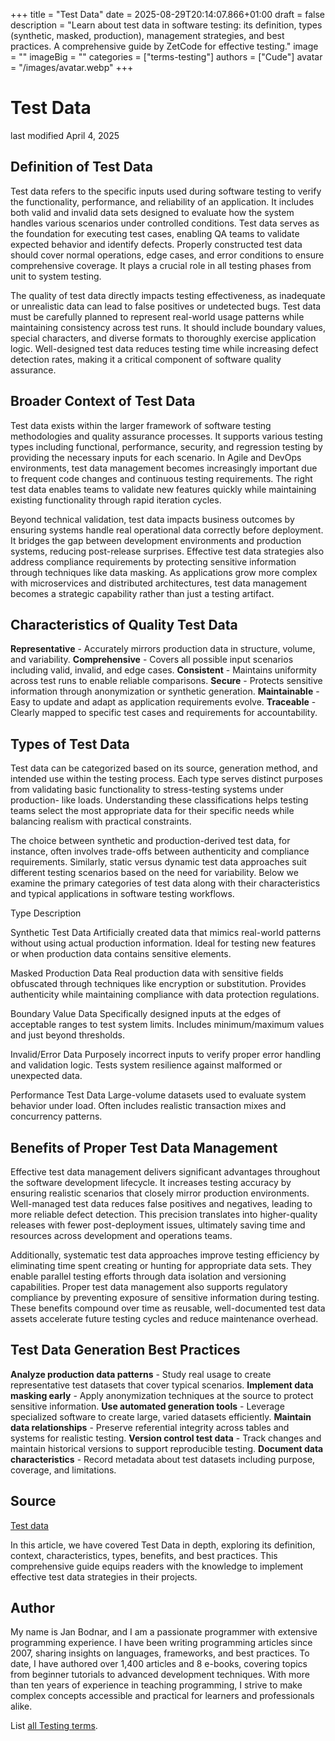 +++
title = "Test Data"
date = 2025-08-29T20:14:07.866+01:00
draft = false
description = "Learn about test data in software testing: its definition, types (synthetic, masked, production), management strategies, and best practices. A comprehensive guide by ZetCode for effective testing."
image = ""
imageBig = ""
categories = ["terms-testing"]
authors = ["Cude"]
avatar = "/images/avatar.webp"
+++

# Test Data

last modified April 4, 2025

## Definition of Test Data

Test data refers to the specific inputs used during software testing to verify 
the functionality, performance, and reliability of an application. It includes 
both valid and invalid data sets designed to evaluate how the system handles 
various scenarios under controlled conditions. Test data serves as the 
foundation for executing test cases, enabling QA teams to validate expected 
behavior and identify defects. Properly constructed test data should cover 
normal operations, edge cases, and error conditions to ensure comprehensive 
coverage. It plays a crucial role in all testing phases from unit to system 
testing.

The quality of test data directly impacts testing effectiveness, as inadequate 
or unrealistic data can lead to false positives or undetected bugs. Test data 
must be carefully planned to represent real-world usage patterns while 
maintaining consistency across test runs. It should include boundary values, 
special characters, and diverse formats to thoroughly exercise application 
logic. Well-designed test data reduces testing time while increasing defect 
detection rates, making it a critical component of software quality assurance.

## Broader Context of Test Data

Test data exists within the larger framework of software testing methodologies 
and quality assurance processes. It supports various testing types including 
functional, performance, security, and regression testing by providing the 
necessary inputs for each scenario. In Agile and DevOps environments, test data 
management becomes increasingly important due to frequent code changes and 
continuous testing requirements. The right test data enables teams to validate 
new features quickly while maintaining existing functionality through rapid 
iteration cycles.

Beyond technical validation, test data impacts business outcomes by ensuring 
systems handle real operational data correctly before deployment. It bridges 
the gap between development environments and production systems, reducing 
post-release surprises. Effective test data strategies also address compliance 
requirements by protecting sensitive information through techniques like data 
masking. As applications grow more complex with microservices and distributed 
architectures, test data management becomes a strategic capability rather than 
just a testing artifact.

## Characteristics of Quality Test Data

**Representative** - Accurately mirrors production data in 
structure, volume, and variability.
**Comprehensive** - Covers all possible input scenarios 
including valid, invalid, and edge cases.
**Consistent** - Maintains uniformity across test runs to 
enable reliable comparisons.
**Secure** - Protects sensitive information through 
anonymization or synthetic generation.
**Maintainable** - Easy to update and adapt as application 
requirements evolve.
**Traceable** - Clearly mapped to specific test cases and 
requirements for accountability.

## Types of Test Data

Test data can be categorized based on its source, generation method, and 
intended use within the testing process. Each type serves distinct purposes 
from validating basic functionality to stress-testing systems under production-
like loads. Understanding these classifications helps testing teams select the 
most appropriate data for their specific needs while balancing realism with 
practical constraints.

The choice between synthetic and production-derived test data, for instance, 
often involves trade-offs between authenticity and compliance requirements. 
Similarly, static versus dynamic test data approaches suit different testing 
scenarios based on the need for variability. Below we examine the primary 
categories of test data along with their characteristics and typical 
applications in software testing workflows.

Type
Description

Synthetic Test Data
Artificially created data that mimics real-world patterns without using 
actual production information. Ideal for testing new features or when 
production data contains sensitive elements.

Masked Production Data
Real production data with sensitive fields obfuscated through techniques 
like encryption or substitution. Provides authenticity while maintaining 
compliance with data protection regulations.

Boundary Value Data
Specifically designed inputs at the edges of acceptable ranges to test 
system limits. Includes minimum/maximum values and just beyond thresholds.

Invalid/Error Data
Purposely incorrect inputs to verify proper error handling and validation 
logic. Tests system resilience against malformed or unexpected data.

Performance Test Data
Large-volume datasets used to evaluate system behavior under load. Often 
includes realistic transaction mixes and concurrency patterns.

## Benefits of Proper Test Data Management

Effective test data management delivers significant advantages throughout the 
software development lifecycle. It increases testing accuracy by ensuring 
realistic scenarios that closely mirror production environments. Well-managed 
test data reduces false positives and negatives, leading to more reliable 
defect detection. This precision translates into higher-quality releases with 
fewer post-deployment issues, ultimately saving time and resources across 
development and operations teams.

Additionally, systematic test data approaches improve testing efficiency by 
eliminating time spent creating or hunting for appropriate data sets. They 
enable parallel testing efforts through data isolation and versioning 
capabilities. Proper test data management also supports regulatory compliance 
by preventing exposure of sensitive information during testing. These benefits 
compound over time as reusable, well-documented test data assets accelerate 
future testing cycles and reduce maintenance overhead.

## Test Data Generation Best Practices

**Analyze production data patterns** - Study real usage to 
create representative test datasets that cover typical scenarios.
**Implement data masking early** - Apply anonymization 
techniques at the source to protect sensitive information.
**Use automated generation tools** - Leverage specialized 
software to create large, varied datasets efficiently.
**Maintain data relationships** - Preserve referential 
integrity across tables and systems for realistic testing.
**Version control test data** - Track changes and maintain 
historical versions to support reproducible testing.
**Document data characteristics** - Record metadata about 
test datasets including purpose, coverage, and limitations.

## Source

[Test data](https://en.wikipedia.org/wiki/Test_data)

In this article, we have covered Test Data in depth, exploring its definition, 
context, characteristics, types, benefits, and best practices. This 
comprehensive guide equips readers with the knowledge to implement effective 
test data strategies in their projects.

## Author

My name is Jan Bodnar, and I am a passionate programmer with extensive 
programming experience. I have been writing programming articles since 2007, 
sharing insights on languages, frameworks, and best practices. To date, I have 
authored over 1,400 articles and 8 e-books, covering topics from beginner 
tutorials to advanced development techniques. With more than ten years of 
experience in teaching programming, I strive to make complex concepts 
accessible and practical for learners and professionals alike.

List [all Testing terms](/all/#terms-test).